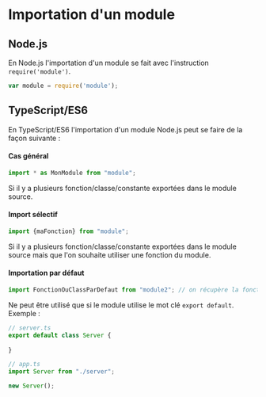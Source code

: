 # Importation d'un module

## Node.js

En Node.js l'importation d'un module se fait avec l'instruction `require('module')`.

```javascript
var module = require('module');
```

## TypeScript/ES6

En TypeScript/ES6 l'importation d'un module Node.js peut se faire de la façon suivante :

#### Cas général

```typescript
import * as MonModule from "module";
```
Si il y a plusieurs fonction/classe/constante exportées dans le module source.

#### Import sélectif

```typescript
import {maFonction} from "module";
```

Si il y a plusieurs fonction/classe/constante exportées dans le module source
mais que l'on souhaite utiliser une fonction du module.

#### Importation par défaut

```typescript
import FonctionOuClassParDefaut from "module2"; // on récupère la fonction ou la classe exporté par défaut
```

Ne peut être utilisé que si le module utilise le mot clé `export default`. Exemple :

```typescript
// server.ts
export default class Server {
    
}

// app.ts
import Server from "./server";

new Server();
```
